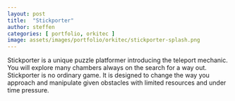 ```yaml
---
layout: post
title:  "Stickporter"
author: steffen
categories: [ portfolio, orkitec ]
image: assets/images/portfolio/orkitec/stickporter-splash.png
---
```

Stickporter is a unique puzzle platformer introducing the teleport mechanic. You will explore many chambers always on the search for a way out. Stickporter is no ordinary game. It is designed to change the way you approach and manipulate given obstacles with limited resources and under time pressure.
   